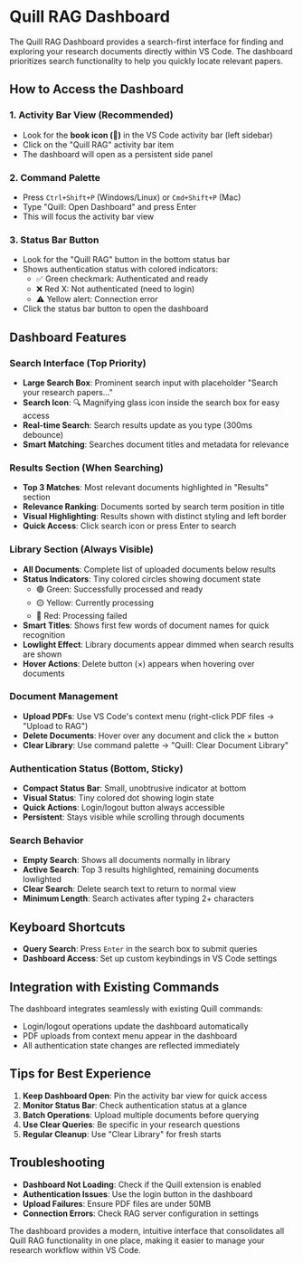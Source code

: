 # Quill RAG Dashboard

The Quill RAG Dashboard provides a search-first interface for finding and exploring your research documents directly within VS Code. The dashboard prioritizes search functionality to help you quickly locate relevant papers.

## How to Access the Dashboard

### 1. Activity Bar View (Recommended)
- Look for the **book icon (📖)** in the VS Code activity bar (left sidebar)
- Click on the "Quill RAG" activity bar item
- The dashboard will open as a persistent side panel

### 2. Command Palette
- Press `Ctrl+Shift+P` (Windows/Linux) or `Cmd+Shift+P` (Mac)
- Type "Quill: Open Dashboard" and press Enter
- This will focus the activity bar view

### 3. Status Bar Button
- Look for the "Quill RAG" button in the bottom status bar
- Shows authentication status with colored indicators:
  - ✅ Green checkmark: Authenticated and ready
  - ❌ Red X: Not authenticated (need to login)
  - ⚠️ Yellow alert: Connection error
- Click the status bar button to open the dashboard

## Dashboard Features

### Search Interface (Top Priority)
- **Large Search Box**: Prominent search input with placeholder "Search your research papers..."
- **Search Icon**: 🔍 Magnifying glass icon inside the search box for easy access
- **Real-time Search**: Search results update as you type (300ms debounce)
- **Smart Matching**: Searches document titles and metadata for relevance

### Results Section (When Searching)
- **Top 3 Matches**: Most relevant documents highlighted in "Results" section
- **Relevance Ranking**: Documents sorted by search term position in title
- **Visual Highlighting**: Results shown with distinct styling and left border
- **Quick Access**: Click search icon or press Enter to search

### Library Section (Always Visible)
- **All Documents**: Complete list of uploaded documents below results
- **Status Indicators**: Tiny colored circles showing document state
  - 🟢 Green: Successfully processed and ready
  - 🟡 Yellow: Currently processing
  - 🔴 Red: Processing failed
- **Smart Titles**: Shows first few words of document names for quick recognition
- **Lowlight Effect**: Library documents appear dimmed when search results are shown
- **Hover Actions**: Delete button (×) appears when hovering over documents

### Document Management
- **Upload PDFs**: Use VS Code's context menu (right-click PDF files → "Upload to RAG")
- **Delete Documents**: Hover over any document and click the × button
- **Clear Library**: Use command palette → "Quill: Clear Document Library"

### Authentication Status (Bottom, Sticky)
- **Compact Status Bar**: Small, unobtrusive indicator at bottom
- **Visual Status**: Tiny colored dot showing login state
- **Quick Actions**: Login/logout button always accessible
- **Persistent**: Stays visible while scrolling through documents

### Search Behavior
- **Empty Search**: Shows all documents normally in library
- **Active Search**: Top 3 results highlighted, remaining documents lowlighted
- **Clear Search**: Delete search text to return to normal view
- **Minimum Length**: Search activates after typing 2+ characters

## Keyboard Shortcuts

- **Query Search**: Press `Enter` in the search box to submit queries
- **Dashboard Access**: Set up custom keybindings in VS Code settings

## Integration with Existing Commands

The dashboard integrates seamlessly with existing Quill commands:
- Login/logout operations update the dashboard automatically
- PDF uploads from context menu appear in the dashboard
- All authentication state changes are reflected immediately

## Tips for Best Experience

1. **Keep Dashboard Open**: Pin the activity bar view for quick access
2. **Monitor Status Bar**: Check authentication status at a glance
3. **Batch Operations**: Upload multiple documents before querying
4. **Use Clear Queries**: Be specific in your research questions
5. **Regular Cleanup**: Use "Clear Library" for fresh starts

## Troubleshooting

- **Dashboard Not Loading**: Check if the Quill extension is enabled
- **Authentication Issues**: Use the login button in the dashboard
- **Upload Failures**: Ensure PDF files are under 50MB
- **Connection Errors**: Check RAG server configuration in settings

The dashboard provides a modern, intuitive interface that consolidates all Quill RAG functionality in one place, making it easier to manage your research workflow within VS Code.